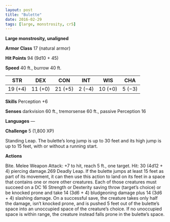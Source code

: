 ```yaml
---
layout: post
title: "Bulette"
date: 2016-02-29
tags: [large, monstrosity, cr5]
---
```


**Large monstrosity, unaligned**

**Armor Class** 17 (natural armor)

**Hit Points** 94 (9d10 + 45)

**Speed** 40 ft., burrow 40 ft.

|   STR   |   DEX   |   CON   |   INT   |   WIS   |   CHA   |
|:-----:|:-----:|:-----:|:-----:|:-----:|:-----:|
| 19 (+4) | 11 (+0) | 21 (+5) | 2 (−4) | 10 (+0) | 5 (−3) |



**Skills** Perception +6 

**Senses** darkvision 60 ft., tremorsense 60 ft., passive Perception 16 

**Languages** — 

**Challenge** 5 (1,800 XP)

 Standing Leap. The bulette’s long jump is up to 30 feet and its high jump is up to 15 feet, with or without a running start. 

**Actions** 

Bite. Melee Weapon Attack: +7 to hit, reach 5 ft., one target. Hit: 30 (4d12 + 4) piercing damage.269 Deadly Leap. If the bulette jumps at least 15 feet as part of its movement, it can then use this action to land on its feet in a space that contains one or more other creatures. Each of those creatures must succeed on a DC 16 Strength or Dexterity saving throw (target’s choice) or be knocked prone and take 14 (3d6 + 4) bludgeoning damage plus 14 (3d6 + 4) slashing damage. On a successful save, the creature takes only half the damage, isn’t knocked prone, and is pushed 5 feet out of the bulette’s space into an unoccupied space of the creature’s choice. If no unoccupied space is within range, the creature instead falls prone in the bulette’s space.